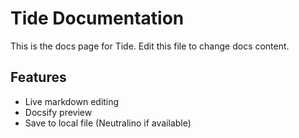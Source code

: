 # Tide Documentation

This is the docs page for Tide. Edit this file to change docs content.

## Features

- Live markdown editing
- Docsify preview
- Save to local file (Neutralino if available)
